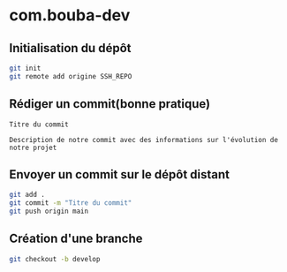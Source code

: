 # com.bouba-dev

## Initialisation du dépôt

```bash
git init
git remote add origine SSH_REPO

```

## Rédiger un commit(bonne pratique)

```
Titre du commit

Description de notre commit avec des informations sur l'évolution de notre projet
```
## Envoyer un commit sur le dépôt distant

```bash
git add .
git commit -m "Titre du commit" 
git push origin main
```

## Création d'une branche

```bash
git checkout -b develop
```
